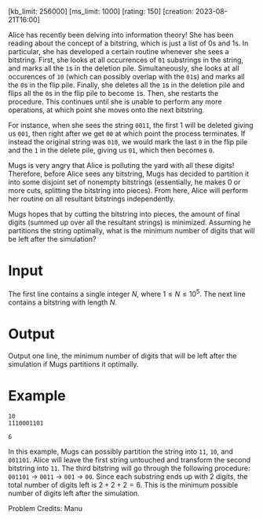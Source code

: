 [kb_limit: 256000]
[ms_limit: 1000]
[rating: 150]
[creation: 2023-08-21T16:00]

Alice has recently been delving into information theory! She has been reading about the concept of a bitstring, which is just a list of 0s and 1s. In particular, she has developed a certain routine whenever she sees a bitstring. First, she looks at all occurrences of `01` substrings in the string, and marks all the `1`s in the deletion pile. Simultaneously, she looks at all occurences of `10` (which can possibly overlap with the `01`s) and marks all the `0`s in the flip pile. Finally, she deletes all the `1`s in the deletion pile and flips all the `0`s in the flip pile to become `1`s. Then, she restarts the procedure. This continues until she is unable to perform any more operations, at which point she moves onto the next bitstring. 

For instance, when she sees the string `0011`, the first 1 will be deleted giving us `001`, then right after we get `00` at which point the process terminates. If instead the original string was `010`, we would mark the last `0` in the flip pile and the `1` in the delete pile, giving us `01`, which then becomes `0`.

Mugs is very angry that Alice is polluting the yard with all these digits! Therefore, before Alice sees any bitstring, Mugs has decided to partition it into some disjoint set of nonempty bitstrings (essentially, he makes 0 or more cuts, splitting the bitstring into pieces). From here, Alice will perform her routine on all resultant bitstrings independently. 

Mugs hopes that by cutting the bitstring into pieces, the amount of final digits (summed up over all the resultant strings) is minimized. Assuming he partitions the string optimally, what is the minimum number of digits that will be left after the simulation? 

# Input

The first line contains a single integer $N$, where $1 \le N \le 10^5$. The next line contains a bitstring with length $N$.

# Output

Output one line, the minimum number of digits that will be left after the simulation if Mugs partitions it optimally.

# Example
```in
10
1110001101
```
```out
6
```

In this example, Mugs can possibly partition the string into `11`, `10`, and `001101`. Alice will leave the first string untouched and transform the second bitstring into `11`. The third bitstring will go through the following procedure: `001101` $\to$ `0011` $\to$ `001` $\to$ `00`. Since each substring ends up with $2$ digits, the total number of digits left is $2 + 2 + 2 = 6$. This is the minimum possible number of digits left after the simulation.

Problem Credits: Manu